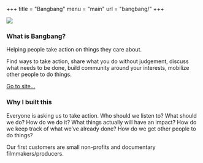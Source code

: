 +++
title = "Bangbang"
menu  = "main"
url = "bangbang/"
+++


<img src="/img/work/bangbang-large.png" class="work-logo"></img>

<h3>What is Bangbang?</h3>
<p>Helping people take action on things they care about.</p>

<p>Find ways to take action, share what you do without judgement, discuss what needs to be done, build community around your interests, mobilize other people to do things.</p>
<a target="_blank" href="https://bangbang.do/" class="link">Go to site...</a>

<h3>Why I built this</h3>
<p>Everyone is asking us to take action. Who should we listen to? What should we do? How do we do it?  What things actually will have an impact? How do we keep track of what we’ve already done? How do we get other people to do things?</p>
<p>Our first customers are small non-profits and documentary filmmakers/producers.</p>